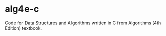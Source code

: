 
# alg4e-c

Code for Data Structures and Algorithms written in C from Algorithms (4th
Edition) textbook.
